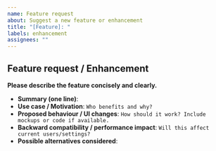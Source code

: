 ```yaml
---
name: Feature request
about: Suggest a new feature or enhancement
title: "[Feature]: "
labels: enhancement
assignees: ""
---
```


## Feature request / Enhancement

**Please describe the feature concisely and clearly.**

- **Summary (one line)**:
- **Use case / Motivation**: `Who benefits and why?`
- **Proposed behaviour / UI changes**: `How should it work? Include mockups or code if available.`
- **Backward compatibility / performance impact**: `Will this affect current users/settings?`
- **Possible alternatives considered**: